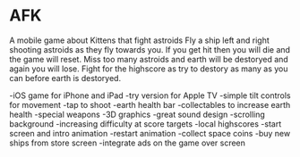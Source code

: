 # AFK
A mobile game about Kittens that fight astroids
    Fly a ship left and right shooting astroids as they fly towards you. If you get hit then you will die and the game will reset. Miss too many astroids and earth will be destoryed and again you will lose. Fight for the highscore as try to destory as many as you can before earth is destoryed. 

-iOS game for iPhone and iPad
-try version for Apple TV
-simple tilt controls for movement
-tap to shoot
-earth health bar
-collectables to increase earth health
-special weapons
-3D graphics
-great sound design
-scrolling background
-increasing difficulty at score targets
-local highscores
-start screen and intro animation
-restart animation
-collect space coins
-buy new ships from store screen
-integrate ads on the game over screen



